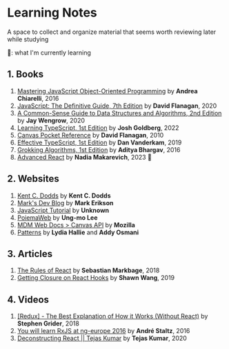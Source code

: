 # Learning Notes

A space to collect and organize material that seems worth reviewing later while studying

🌱: what I'm currently learning

## 1. Books

  1. [Mastering JavaScript Object-Oriented Programming](books/Mastering%20JavaScript%20Object-Oriented%20Programming) by **Andrea Chiarelli**, 2016
  2. [JavaScript: The Definitive Guide, 7th Edition](books/JavaScript-The%20Definitive%20Guide%2C%207th%20Edition) by **David Flanagan**, 2020
  3. [A Common-Sense Guide to Data Structures and Algorithms, 2nd Edition](books/A%20Common-Sense%20Guide%20to%20Data%20Structures%20and%20Algorithms%2C%202nd%20Edition) by **Jay Wengrow**, 2020
  4. [Learning TypeScript, 1st Edition](books/Learning%20TypeScript/) by **Josh Goldberg**, 2022
  5. [Canvas Pocket Reference](books/Canvas%20Pocket%20Reference/) by **David Flanagan**, 2010
  6. [Effective TypeScript, 1st Edition](books/Effective%20TypeScript/) by **Dan Vanderkam**, 2019
  7. [Grokking Algorithms, 1st Edition](books/Grokking%20Algorithms/) by **Aditya Bhargav**, 2016
  8. [Advanced React](/books/Advanced%20React/) by **Nadia Makarevich**, 2023 🌱

## 2. Websites

1. [Kent C. Dodds](websites/Kent%20C.%20Dodds) by **Kent C. Dodds**
2. [Mark's Dev Blog](websites/Mark's%20Dev%20Blog) by **Mark Erikson**
3. [JavaScript Tutorial](websites/JavaScript-Tutorial) by **Unknown**
4. [PoiemaWeb](websites/PoiemaWeb) by **Ung-mo Lee**
5. [MDM Web Docs > Canvas API](websites/MDN%20Web%20Docs/Canvas%20API) by **Mozilla**
6. [Patterns](websites/Petterns) by **Lydia Hallie** and **Addy Osmani**

## 3. Articles

1. [The Rules of React](articles/The%20Rules%20of%20React.md) by **Sebastian Markbage**, 2018
1. [Getting Closure on React Hooks](articles/Getting%20Closure%20on%20React%20Hooks.md) by **Shawn Wang**, 2019

## 4. Videos

1. [[Redux] - The Best Explanation of How it Works (Without React)](videos/[Redux]%20-%20The%20Best%20Explanation%20of%20How%20it%20Works) by **Stephen Grider**, 2018
1. [You will learn RxJS at ng-europe 2016](videos/You%20will%20learn%20RxJS%20at%20ng-europe%202016/) by **André Staltz**, 2016
1. [Deconstructing React || Tejas Kumar](videos/Deconstructing%20React%20-%20Tejas%20Kumar/) by **Tejas Kumar**, 2020
